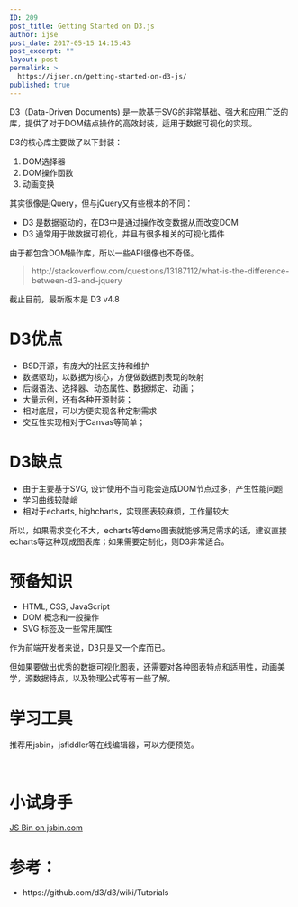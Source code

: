 ```yaml
---
ID: 209
post_title: Getting Started on D3.js
author: ijse
post_date: 2017-05-15 14:15:43
post_excerpt: ""
layout: post
permalink: >
  https://ijser.cn/getting-started-on-d3-js/
published: true
---
```

D3（Data-Driven Documents) 是一款基于SVG的非常基础、强大和应用广泛的库，提供了对于DOM结点操作的高效封装，适用于数据可视化的实现。

D3的核心库主要做了以下封装：
<ol>
 	<li>DOM选择器</li>
 	<li>DOM操作函数</li>
 	<li>动画变换</li>
</ol>
其实很像是jQuery，但与jQuery又有些根本的不同：

<!--more-->
<ul>
 	<li>D3 是数据驱动的，在D3中是通过操作改变数据从而改变DOM</li>
 	<li>D3 通常用于做数据可视化，并且有很多相关的可视化插件</li>
</ul>
由于都包含DOM操作库，所以一些API很像也不奇怪。
<blockquote>http://stackoverflow.com/questions/13187112/what-is-the-difference-between-d3-and-jquery</blockquote>
截止目前，最新版本是 D3 v4.8
<h1>D3优点</h1>
<ul>
 	<li>BSD开源，有庞大的社区支持和维护</li>
 	<li>数据驱动，以数据为核心，方便做数据到表现的映射</li>
 	<li>后缀语法、选择器、动态属性、数据绑定、动画；</li>
 	<li>大量示例，还有各种开源封装；</li>
 	<li>相对底层，可以方便实现各种定制需求</li>
 	<li>交互性实现相对于Canvas等简单；</li>
</ul>
<h1>D3缺点</h1>
<ul>
 	<li>由于主要基于SVG, 设计使用不当可能会造成DOM节点过多，产生性能问题</li>
 	<li>学习曲线较陡峭</li>
 	<li>相对于echarts, highcharts，实现图表较麻烦，工作量较大</li>
</ul>
所以，如果需求变化不大，echarts等demo图表就能够满足需求的话，建议直接echarts等这种现成图表库；如果需要定制化，则D3非常适合。
<h1>预备知识</h1>
<ul>
 	<li>HTML, CSS, JavaScript</li>
 	<li>DOM 概念和一般操作</li>
 	<li>SVG 标签及一些常用属性</li>
</ul>
作为前端开发者来说，D3只是又一个库而已。

但如果要做出优秀的数据可视化图表，还需要对各种图表特点和适用性，动画美学，源数据特点，以及物理公式等有一些了解。
<h1>学习工具</h1>
推荐用jsbin，jsfiddler等在线编辑器，可以方便预览。

&nbsp;
<h1>小试身手</h1>
<a class="jsbin-embed" href="https://jsbin.com/baxacev/1/embed?js,output">JS Bin on jsbin.com</a><script src="https://static.jsbin.com/js/embed.min.js?4.0.2"></script>
<h1>参考：</h1>
<ul>
 	<li>https://github.com/d3/d3/wiki/Tutorials</li>
</ul>